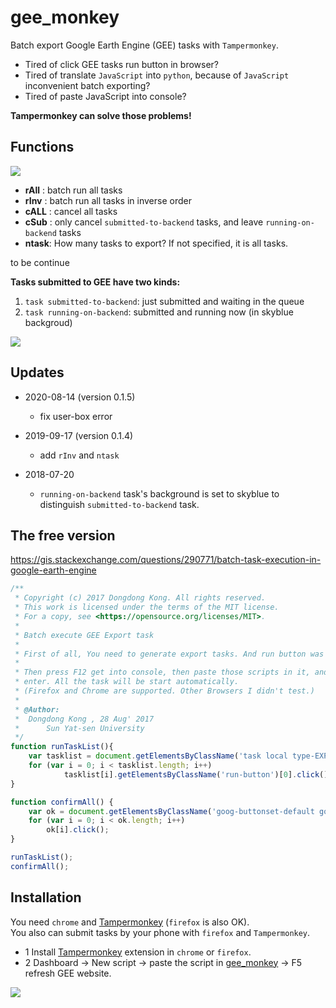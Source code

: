 # gee_monkey

<!-- > Fill this form https://forms.gle/dY9cDNJixrEbTnvb8, you will get the latest `gee_monkey`.  -->

Batch export Google Earth Engine (GEE) tasks with `Tampermonkey`.

+ Tired of click GEE tasks run button in browser? 
+ Tired of translate `JavaScript` into `python`, because of `JavaScript` inconvenient batch exporting? 
+ Tired of paste JavaScript into console?  

__Tampermonkey can solve those problems!__

## Functions

![](image/gee_monkey_ui.png)

- **rAll** : batch run all tasks
- **rInv** : batch run all tasks in inverse order
- **cALL** : cancel all tasks
- **cSub** : only cancel `submitted-to-backend` tasks, and leave `running-on-backend` tasks 
- **ntask**: How many tasks to export? If not specified, it is all tasks.

to be continue

**Tasks submitted to GEE have two kinds:**   

1. `task submitted-to-backend`: just submitted and waiting in the queue  
2. `task running-on-backend`: submitted and running now (in skyblue backgroud)

![](image/gee_monkey_v0.1.3.png)

## Updates

* 2020-08-14 (version 0.1.5)
  - fix user-box error

* 2019-09-17 (version 0.1.4)
  -   add `rInv` and `ntask`

* 2018-07-20   
  -   `running-on-backend` task's background is set to skyblue to distinguish `submitted-to-backend` task.

## The free version
https://gis.stackexchange.com/questions/290771/batch-task-execution-in-google-earth-engine
```javascript
/**
 * Copyright (c) 2017 Dongdong Kong. All rights reserved.
 * This work is licensed under the terms of the MIT license.  
 * For a copy, see <https://opensource.org/licenses/MIT>.
 *
 * Batch execute GEE Export task
 *
 * First of all, You need to generate export tasks. And run button was shown.
 *   
 * Then press F12 get into console, then paste those scripts in it, and press 
 * enter. All the task will be start automatically. 
 * (Firefox and Chrome are supported. Other Browsers I didn't test.)
 * 
 * @Author: 
 *  Dongdong Kong , 28 Aug' 2017 
 *      Sun Yat-sen University
 */
function runTaskList(){
    var tasklist = document.getElementsByClassName('task local type-EXPORT_IMAGE awaiting-user-config');
    for (var i = 0; i < tasklist.length; i++)
            tasklist[i].getElementsByClassName('run-button')[0].click();
}

function confirmAll() {
    var ok = document.getElementsByClassName('goog-buttonset-default goog-buttonset-action');
    for (var i = 0; i < ok.length; i++)
        ok[i].click();
}

runTaskList();
confirmAll();
```

## Installation

You need `chrome` and [Tampermonkey](https://chrome.google.com/webstore/detail/tampermonkey/dhdgffkkebhmkfjojejmpbldmpobfkfo) (`firefox` is also OK).  
You also can submit tasks by your phone with `firefox` and `Tampermonkey`.

+ 1 Install [Tampermonkey](https://chrome.google.com/webstore/detail/tampermonkey/dhdgffkkebhmkfjojejmpbldmpobfkfo) extension in `chrome` or `firefox`.
+ 2 Dashboard → New script → paste the script in [gee_monkey](https://github.com/kongdd/GEE_Tools/blob/master/gee_monkey.js) → F5 refresh GEE website.

![](image/s2_gee_monkey.gif)

